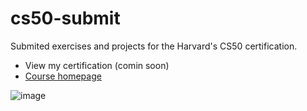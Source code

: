 # cs50-submit
Submited exercises and projects for the Harvard's CS50 certification.

- View my certification (comin soon)
- [Course homepage](https://pll.harvard.edu/course/cs50-introduction-computer-science)

![image](https://user-images.githubusercontent.com/45925914/176991485-789e5d0f-2f89-47d3-9ea3-e75db3047128.png)
